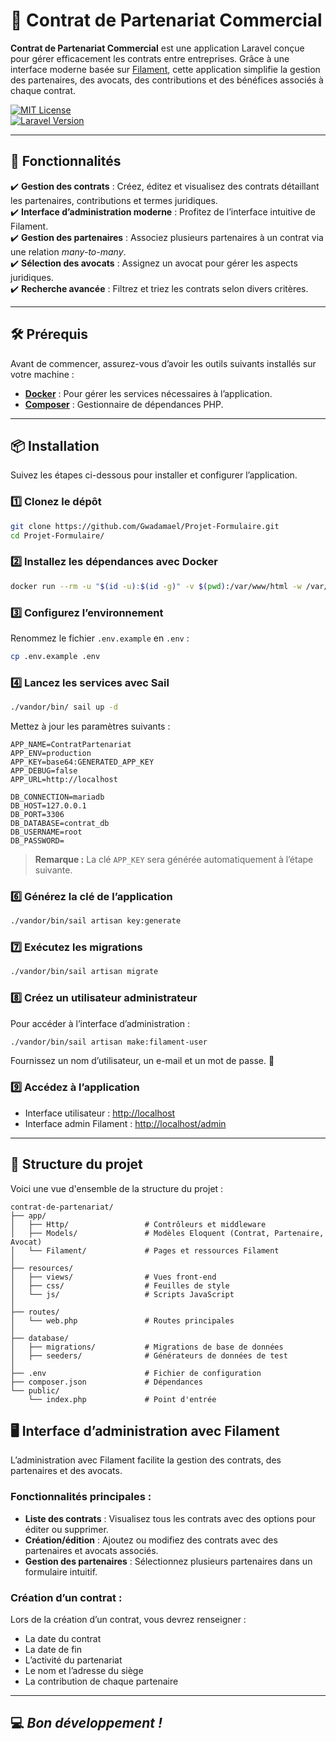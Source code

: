 # 🌟 Contrat de Partenariat Commercial

**Contrat de Partenariat Commercial** est une application Laravel conçue pour gérer efficacement les contrats entre entreprises. Grâce à une interface moderne basée sur [Filament](https://filamentphp.com/), cette application simplifie la gestion des partenaires, des avocats, des contributions et des bénéfices associés à chaque contrat.

[![MIT License](https://img.shields.io/badge/License-MIT-blue.svg)](LICENSE)  
[![Laravel Version](https://img.shields.io/badge/Laravel-10.x-red)](https://laravel.com)

---

## 🚀 Fonctionnalités

✔️ **Gestion des contrats** : Créez, éditez et visualisez des contrats détaillant les partenaires, contributions et termes juridiques.  
✔️ **Interface d’administration moderne** : Profitez de l’interface intuitive de Filament.  
✔️ **Gestion des partenaires** : Associez plusieurs partenaires à un contrat via une relation *many-to-many*.  
✔️ **Sélection des avocats** : Assignez un avocat pour gérer les aspects juridiques.  
✔️ **Recherche avancée** : Filtrez et triez les contrats selon divers critères.

---

## 🛠️ Prérequis

Avant de commencer, assurez-vous d’avoir les outils suivants installés sur votre machine :

- **[Docker](https://www.docker.com/)** : Pour gérer les services nécessaires à l’application.
- **[Composer](https://getcomposer.org/)** : Gestionnaire de dépendances PHP.

---

## 📦 Installation

Suivez les étapes ci-dessous pour installer et configurer l’application.

### 1️⃣ Clonez le dépôt
```bash
git clone https://github.com/Gwadamael/Projet-Formulaire.git
cd Projet-Formulaire/
```

### 2️⃣ Installez les dépendances avec Docker
```bash
docker run --rm -u "$(id -u):$(id -g)" -v $(pwd):/var/www/html -w /var/www/html laravelsail/php81-composer:latest composer install --ignore-platform-reqs
```

### 3️⃣ Configurez l’environnement
Renommez le fichier `.env.example` en `.env` :
```bash
cp .env.example .env
```

### 4️⃣ Lancez les services avec Sail
```bash
./vandor/bin/ sail up -d
```
Mettez à jour les paramètres suivants :
```env
APP_NAME=ContratPartenariat
APP_ENV=production
APP_KEY=base64:GENERATED_APP_KEY
APP_DEBUG=false
APP_URL=http://localhost

DB_CONNECTION=mariadb
DB_HOST=127.0.0.1
DB_PORT=3306
DB_DATABASE=contrat_db
DB_USERNAME=root
DB_PASSWORD=
```

> **Remarque :** La clé `APP_KEY` sera générée automatiquement à l’étape suivante.

### 6️⃣ Générez la clé de l’application
```bash
./vandor/bin/sail artisan key:generate
```

### 7️⃣ Exécutez les migrations
```bash
./vandor/bin/sail artisan migrate
```

### 8️⃣ Créez un utilisateur administrateur
Pour accéder à l’interface d’administration :
```bash
./vandor/bin/sail artisan make:filament-user
```
Fournissez un nom d’utilisateur, un e-mail et un mot de passe. 🎉

### 9️⃣ Accédez à l’application
- Interface utilisateur : [http://localhost](http://localhost)  
- Interface admin Filament : [http://localhost/admin](http://localhost/admin)

---
## 📂 Structure du projet

Voici une vue d'ensemble de la structure du projet :

```plaintext
contrat-de-partenariat/
├── app/
│   ├── Http/                 # Contrôleurs et middleware
│   ├── Models/               # Modèles Eloquent (Contrat, Partenaire, Avocat)
│   └── Filament/             # Pages et ressources Filament
│
├── resources/
│   ├── views/                # Vues front-end
│   ├── css/                  # Feuilles de style
│   └── js/                   # Scripts JavaScript
│
├── routes/
│   └── web.php               # Routes principales
│
├── database/
│   ├── migrations/           # Migrations de base de données
│   ├── seeders/              # Générateurs de données de test
│
├── .env                      # Fichier de configuration
├── composer.json             # Dépendances
└── public/
    └── index.php             # Point d'entrée
```

## 🖥️ Interface d’administration avec Filament

L’administration avec Filament facilite la gestion des contrats, des partenaires et des avocats.

### Fonctionnalités principales :
- **Liste des contrats** : Visualisez tous les contrats avec des options pour éditer ou supprimer.
- **Création/édition** : Ajoutez ou modifiez des contrats avec des partenaires et avocats associés.
- **Gestion des partenaires** : Sélectionnez plusieurs partenaires dans un formulaire intuitif.

### Création d’un contrat :
Lors de la création d’un contrat, vous devrez renseigner :
- La date du contrat
- La date de fin
- L’activité du partenariat
- Le nom et l’adresse du siège
- La contribution de chaque partenaire

---
💻 *Bon développement !*
---
